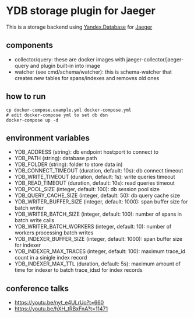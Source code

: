 # YDB storage plugin for Jaeger

This is a storage backend using [Yandex.Database](https://cloud.yandex.ru/services/ydb) for [Jaeger](https://github.com/jaegertracing/jaeger)

## components

- collector/query: these are docker images with jaeger-collector/jaeger-query and plugin built-in into image
- watcher (see cmd/schema/watcher): this is schema-watcher that creates new tables for spans/indexes and removes old ones

## how to run

```
cp docker-compose.example.yml docker-compose.yml
# edit docker-compose yml to set db dsn
docker-compose up -d
```

## environment variables

- YDB_ADDRESS (string): db endpoint host:port to connect to
- YDB_PATH (string): database path
- YDB_FOLDER (string): folder to store data in)
- YDB_CONNECT_TIMEOUT (duration, default: 10s): db connect timeout
- YDB_WRITE_TIMEOUT (duration, default: 1s): write queries timeout
- YDB_READ_TIMEOUT (duration, default: 10s): read queries timeout
- YDB_POOL_SIZE (integer, default: 100): db session pool size
- YDB_QUERY_CACHE_SIZE (integer, default: 50): db query cache size
- YDB_WRITER_BUFFER_SIZE (integer, default: 1000): span buffer size for batch writer
- YDB_WRITER_BATCH_SIZE (integer, default: 100): number of spans in batch write calls
- YDB_WRITER_BATCH_WORKERS (integer, default: 10): number of workers processing batch writes
- YDB_INDEXER_BUFFER_SIZE (integer, default: 1000): span buffer size for indexer
- YDB_INDEXER_MAX_TRACES (integer, default: 100): maximum trace_id count in a sinigle index record
- YDB_INDEXER_MAX_TTL (duration, default: 5s): maximum amount of time for indexer to batch trace_idsd for index records

## conference talks

- https://youtu.be/nyt_e4ULrUo?t=660
- https://youtu.be/hXH_tRBxFnA?t=11471
